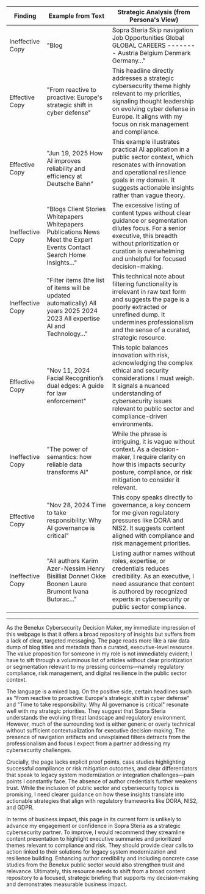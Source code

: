 | Finding          | Example from Text                                                                                                     | Strategic Analysis (from Persona's View)                                                                                                                      |
| ---------------- | -------------------------------------------------------------------------------------------------------------------- | ------------------------------------------------------------------------------------------------------------------------------------------------------------ |
| Ineffective Copy | "Blog | Sopra Steria Skip navigation Job Opportunities Global GLOBAL CAREERS -------- Austria Belgium Denmark Germany…" | This opening is cluttered and reads like raw navigation metadata rather than purposeful content. It fails to immediately communicate value or relevance to a security executive. It creates cognitive friction rather than clarity. |
| Effective Copy   | "From reactive to proactive: Europe's strategic shift in cyber defense"                                              | This headline directly addresses a strategic cybersecurity theme highly relevant to my priorities, signaling thought leadership on evolving cyber defense in Europe. It aligns with my focus on risk management and compliance. |
| Effective Copy   | "Jun 19, 2025 How AI improves reliability and efficiency at Deutsche Bahn"                                          | This example illustrates practical AI application in a public sector context, which resonates with innovation and operational resilience goals in my domain. It suggests actionable insights rather than vague theory.           |
| Ineffective Copy | "Blogs Client Stories Whitepapers Whitepapers Publications News Meet the Expert Events Contact Search Home Insights…"  | The excessive listing of content types without clear guidance or segmentation dilutes focus. For a senior executive, this breadth without prioritization or curation is overwhelming and unhelpful for focused decision-making.  |
| Ineffective Copy | "Filter items (the list of items will be updated automatically) All years 2025 2024 2023 All expertise AI and Technology…" | This technical note about filtering functionality is irrelevant in raw text form and suggests the page is a poorly extracted or unrefined dump. It undermines professionalism and the sense of a curated, strategic resource. |
| Effective Copy   | "Nov 11, 2024 Facial Recognition’s dual edges: A guide for law enforcement"                                         | This topic balances innovation with risk, acknowledging the complex ethical and security considerations I must weigh. It signals a nuanced understanding of cybersecurity issues relevant to public sector and compliance-driven environments. |
| Ineffective Copy | "The power of semantics: how reliable data transforms AI"                                                            | While the phrase is intriguing, it is vague without context. As a decision-maker, I require clarity on how this impacts security posture, compliance, or risk mitigation to consider it relevant.                                |
| Effective Copy   | "Nov 28, 2024 Time to take responsibility: Why AI governance is critical"                                           | This copy speaks directly to governance, a key concern for me given regulatory pressures like DORA and NIS2. It suggests content aligned with compliance and risk management priorities.                                      |
| Ineffective Copy | "All authors Karim Azer-Nessim Henry Bisilliat Donnet Okke Boonen Laure Brumont Ivana Butorac…"                       | Listing author names without roles, expertise, or credentials reduces credibility. As an executive, I need assurance that content is authored by recognized experts in cybersecurity or public sector compliance.             |

---

As the Benelux Cybersecurity Decision Maker, my immediate impression of this webpage is that it offers a broad repository of insights but suffers from a lack of clear, targeted messaging. The page reads more like a raw data dump of blog titles and metadata than a curated, executive-level resource. The value proposition for someone in my role is not immediately evident; I have to sift through a voluminous list of articles without clear prioritization or segmentation relevant to my pressing concerns—namely regulatory compliance, risk management, and digital resilience in the public sector context.

The language is a mixed bag. On the positive side, certain headlines such as "From reactive to proactive: Europe's strategic shift in cyber defense" and "Time to take responsibility: Why AI governance is critical" resonate well with my strategic priorities. They suggest that Sopra Steria understands the evolving threat landscape and regulatory environment. However, much of the surrounding text is either generic or overly technical without sufficient contextualization for executive decision-making. The presence of navigation artifacts and unexplained filters detracts from the professionalism and focus I expect from a partner addressing my cybersecurity challenges.

Crucially, the page lacks explicit proof points, case studies highlighting successful compliance or risk mitigation outcomes, and clear differentiators that speak to legacy system modernization or integration challenges—pain points I constantly face. The absence of author credentials further weakens trust. While the inclusion of public sector and cybersecurity topics is promising, I need clearer guidance on how these insights translate into actionable strategies that align with regulatory frameworks like DORA, NIS2, and GDPR.

In terms of business impact, this page in its current form is unlikely to advance my engagement or confidence in Sopra Steria as a strategic cybersecurity partner. To improve, I would recommend they streamline content presentation to highlight executive summaries and prioritized themes relevant to compliance and risk. They should provide clear calls to action linked to their solutions for legacy system modernization and resilience building. Enhancing author credibility and including concrete case studies from the Benelux public sector would also strengthen trust and relevance. Ultimately, this resource needs to shift from a broad content repository to a focused, strategic briefing that supports my decision-making and demonstrates measurable business impact.